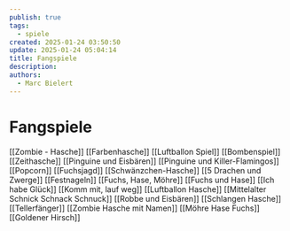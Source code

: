 ```yaml
---
publish: true
tags:
  - spiele
created: 2025-01-24 03:50:50
update: 2025-01-24 05:04:14
title: Fangspiele
description: 
authors:
  - Marc Bielert
---
```


# Fangspiele

[[Zombie - Hasche]]
[[Farbenhasche]]
[[Luftballon Spiel]]
[[Bombenspiel]]
[[Zeithasche]]
[[Pinguine und Eisbären]]
[[Pinguine und Killer-Flamingos]]
[[Popcorn]]
[[Fuchsjagd]]
[[Schwänzchen-Hasche]]
[[5 Drachen und Zwerge]]
[[Festnageln]]
[[Fuchs, Hase, Möhre]]
[[Fuchs und Hase]]
[[Ich habe Glück]]
[[Komm mit, lauf weg]]
[[Luftballon Hasche]]
[[Mittelalter Schnick Schnack Schnuck]]
[[Robbe und Eisbären]]
[[Schlangen Hasche]]
[[Tellerfänger]]
[[Zombie Hasche mit Namen]]
[[Möhre Hase Fuchs]]
[[Goldener Hirsch]]
